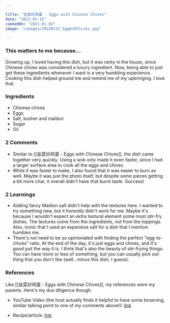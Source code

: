 ```yaml
---

title: "韭菜炒鸡蛋 - Eggs with Chinese Chives"
date: "2022-01-15"
cookedOn: "2021-01-02"
image: "/images/20220115_EggAndChives.jpg"

---
```


### This matters to me because...
Growing up, I loved having this dish, but it was rarity in the house, since Chinese chives was considered a luxury ingredient. Now, being able to just get these ingredients whenever I want is a very humbling experience. Cooking this dish helped ground me and remind me of my upbringing. I love that.

### Ingredients
* Chinese chives
* Eggs
* Salt, kosher and maldon
* Sugar
* Oil


### 2 Comments
* Similar to [[韭菜炒鸡蛋 - Eggs with Chinese Chives]], the dish came together very quickly. Using a wok only made it even faster, since I had a larger surface area to cook all the eggs and chives.
* While it was faster to make, I also found that it was easier to burn as well. Maybe it was just the photo itself, but despite some pieces getting a bit more char, it overall didn't have that burnt taste. Success!

### 2 Learnings
* Adding fancy Maldon salt didn't help with the textures here. I wanted to try something new, but it honestly didn't work for me. Maybe it's because I wouldn't expect an extra textural element some most stir-fry dishes. The textures come from the ingredients, not from the toppings. Also, ironic that I used an expensive salt for a dish that I mention humbles me. 
* There's not need to be so opinionated with finding the perfect "egg-to-chives" ratio. At the end of the day, it's just eggs and chives, and it's good just the way it is. I think that's also the beauty of stir-frying things. You can have more or less of something, but you can usually pick out thing that you don't like (well...minus this dish, I guess).
  

### References
 Like [[韭菜炒鸡蛋 - Eggs with Chinese Chives]], my references were my parents. Here's my due diligence though.
- YouTube Video (the host actually finds it helpful to have some browning, similar talking point to one of my comments above!): [link](https://www.youtube.com/watch?v=d-iDstKCD6k&ab_channel=AdamLiaw) 

- Recipe/article: [link](https://thewoksoflife.com/chinese-chives-eggs/) 
